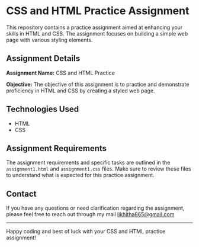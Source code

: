 # CSS and HTML Practice Assignment

This repository contains a practice assignment aimed at enhancing your skills in HTML and CSS. The assignment focuses on building a simple web page with various styling elements.

## Assignment Details

**Assignment Name:** CSS and HTML Practice

**Objective:** The objective of this assignment is to practice and demonstrate proficiency in HTML and CSS by creating a styled web page.


## Technologies Used

- HTML
- CSS

## Assignment Requirements

The assignment requirements and specific tasks are outlined in the `assignment1.html` and `assignment1.css` files. Make sure to review these files to understand what is expected for this practice assignment.


## Contact

If you have any questions or need clarification regarding the assignment, please feel free to reach out through my mail likhitha865@gmail.com

---

Happy coding and best of luck with your CSS and HTML practice assignment!

